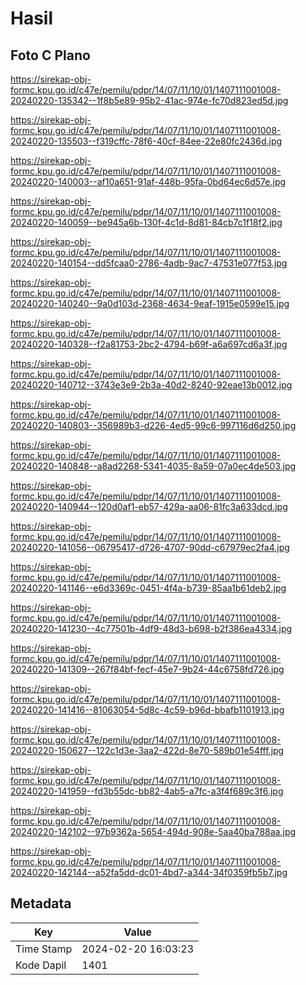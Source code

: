 # Hasil

## Foto C Plano

https://sirekap-obj-formc.kpu.go.id/c47e/pemilu/pdpr/14/07/11/10/01/1407111001008-20240220-135342--1f8b5e89-95b2-41ac-974e-fc70d823ed5d.jpg

https://sirekap-obj-formc.kpu.go.id/c47e/pemilu/pdpr/14/07/11/10/01/1407111001008-20240220-135503--f319cffc-78f6-40cf-84ee-22e80fc2436d.jpg

https://sirekap-obj-formc.kpu.go.id/c47e/pemilu/pdpr/14/07/11/10/01/1407111001008-20240220-140003--af10a651-91af-448b-95fa-0bd64ec6d57e.jpg

https://sirekap-obj-formc.kpu.go.id/c47e/pemilu/pdpr/14/07/11/10/01/1407111001008-20240220-140059--be945a6b-130f-4c1d-8d81-84cb7c1f18f2.jpg

https://sirekap-obj-formc.kpu.go.id/c47e/pemilu/pdpr/14/07/11/10/01/1407111001008-20240220-140154--dd5fcaa0-2786-4adb-9ac7-47531e077f53.jpg

https://sirekap-obj-formc.kpu.go.id/c47e/pemilu/pdpr/14/07/11/10/01/1407111001008-20240220-140240--9a0d103d-2368-4634-9eaf-1915e0599e15.jpg

https://sirekap-obj-formc.kpu.go.id/c47e/pemilu/pdpr/14/07/11/10/01/1407111001008-20240220-140328--f2a81753-2bc2-4794-b69f-a6a697cd6a3f.jpg

https://sirekap-obj-formc.kpu.go.id/c47e/pemilu/pdpr/14/07/11/10/01/1407111001008-20240220-140712--3743e3e9-2b3a-40d2-8240-92eae13b0012.jpg

https://sirekap-obj-formc.kpu.go.id/c47e/pemilu/pdpr/14/07/11/10/01/1407111001008-20240220-140803--356989b3-d226-4ed5-99c6-997116d6d250.jpg

https://sirekap-obj-formc.kpu.go.id/c47e/pemilu/pdpr/14/07/11/10/01/1407111001008-20240220-140848--a8ad2268-5341-4035-8a59-07a0ec4de503.jpg

https://sirekap-obj-formc.kpu.go.id/c47e/pemilu/pdpr/14/07/11/10/01/1407111001008-20240220-140944--120d0af1-eb57-429a-aa06-81fc3a633dcd.jpg

https://sirekap-obj-formc.kpu.go.id/c47e/pemilu/pdpr/14/07/11/10/01/1407111001008-20240220-141056--06795417-d726-4707-90dd-c67979ec2fa4.jpg

https://sirekap-obj-formc.kpu.go.id/c47e/pemilu/pdpr/14/07/11/10/01/1407111001008-20240220-141146--e6d3369c-0451-4f4a-b739-85aa1b61deb2.jpg

https://sirekap-obj-formc.kpu.go.id/c47e/pemilu/pdpr/14/07/11/10/01/1407111001008-20240220-141230--4c77501b-4df9-48d3-b698-b2f386ea4334.jpg

https://sirekap-obj-formc.kpu.go.id/c47e/pemilu/pdpr/14/07/11/10/01/1407111001008-20240220-141309--267f84bf-fecf-45e7-9b24-44c6758fd726.jpg

https://sirekap-obj-formc.kpu.go.id/c47e/pemilu/pdpr/14/07/11/10/01/1407111001008-20240220-141416--81063054-5d8c-4c59-b96d-bbafb1101913.jpg

https://sirekap-obj-formc.kpu.go.id/c47e/pemilu/pdpr/14/07/11/10/01/1407111001008-20240220-150627--122c1d3e-3aa2-422d-8e70-589b01e54fff.jpg

https://sirekap-obj-formc.kpu.go.id/c47e/pemilu/pdpr/14/07/11/10/01/1407111001008-20240220-141959--fd3b55dc-bb82-4ab5-a7fc-a3f4f689c3f6.jpg

https://sirekap-obj-formc.kpu.go.id/c47e/pemilu/pdpr/14/07/11/10/01/1407111001008-20240220-142102--97b9362a-5654-494d-908e-5aa40ba788aa.jpg

https://sirekap-obj-formc.kpu.go.id/c47e/pemilu/pdpr/14/07/11/10/01/1407111001008-20240220-142144--a52fa5dd-dc01-4bd7-a344-34f0359fb5b7.jpg


## Metadata

| Key        | Value               |
| ---------- | ------------------- |
| Time Stamp | 2024-02-20 16:03:23 |
| Kode Dapil | 1401                |



